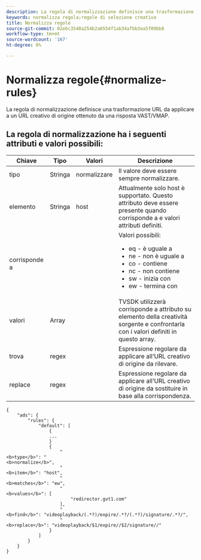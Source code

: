 ```yaml
---
description: La regola di normalizzazione definisce una trasformazione URL da applicare a un URL creativo di origine ottenuto da una risposta VAST/VMAP.
keywords: normalizza regola;regole di selezione creativa
title: Normalizza regole
source-git-commit: 02ebc3548a254b2a6554f1ab34afbb3ea5f09bb8
workflow-type: tm+mt
source-wordcount: '167'
ht-degree: 0%

---
```


# Normalizza regole{#normalize-rules}

La regola di normalizzazione definisce una trasformazione URL da applicare a un URL creativo di origine ottenuto da una risposta VAST/VMAP.

## La regola di normalizzazione ha i seguenti attributi e valori possibili:

<table id="table_ljp_tgx_hz">  
 <thead> 
  <tr> 
   <th class="entry"> Chiave</th> 
   <th class="entry"> Tipo</th> 
   <th class="entry"> Valori</th> 
   <th class="entry"> Descrizione</th> 
  </tr> 
 </thead>
 <tbody> 
  <tr> 
   <td><span class="codeph"> tipo</span></td> 
   <td><span class="codeph"> Stringa</span></td> 
   <td><span class="codeph"> normalizzare</span></td> 
   <td>Il valore deve essere sempre <span class="codeph"> normalizzare</span>.</td> 
  </tr> 
  <tr> 
   <td><span class="codeph"> elemento</span></td> 
   <td><span class="codeph"> Stringa</span></td> 
   <td><span class="codeph"> host</span></td> 
   <td>Attualmente solo <span class="codeph"> host</span> è supportato. Questo attributo deve essere presente quando <span class="codeph"> corrisponde a</span> e <span class="codeph"> valori</span> attributi definiti.</td> 
  </tr> 
  <tr> 
   <td><span class="codeph"> corrisponde a</span></td> 
   <td></td> 
   <td></td> 
   <td>Valori possibili:
    <ul id="ul_tnf_2hx_hz"> 
     <li><span class="codeph"> eq</span> - è uguale a</li> 
     <li><span class="codeph"> ne</span> - non è uguale a</li> 
     <li><span class="codeph"> co</span> - contiene</li> 
     <li><span class="codeph"> nc</span> - non contiene</li> 
     <li><span class="codeph"> sw</span> - inizia con</li> 
     <li><span class="codeph"> ew</span> - termina con</li> 
    </ul></td> 
  </tr> 
  <tr> 
   <td><span class="codeph"> valori</span></td> 
   <td><span class="codeph"> Array</span></td> 
   <td></td> 
   <td>TVSDK utilizzerà <span class="codeph"> corrisponde a</span> attributo su <span class="codeph"> elemento</span> della creatività sorgente e confrontarla con i valori definiti in questo array.</td> 
  </tr> 
  <tr> 
   <td><span class="codeph"> trova</span></td> 
   <td><span class="codeph"> regex</span></td> 
   <td></td> 
   <td> Espressione regolare da applicare all’URL creativo di origine da rilevare.</td> 
  </tr> 
  <tr> 
   <td><span class="codeph"> replace</span></td> 
   <td><span class="codeph"> regex</span></td> 
   <td></td> 
   <td> Espressione regolare da applicare all’URL creativo di origine da sostituire in base alla corrispondenza.</td> 
  </tr> 
 </tbody> 
</table>

```
{
    "ads": {
        "rules": {
            "default": [
                {
                ...
                }
                {
                    "
<b>type</b>": "
<b>normalize</b>",
                    "
<b>item</b>": "host",
                    "
<b>matches</b>": "ew",
                    "
<b>values</b>": [
                        "redirector.gvt1.com"
                    ],
                    "
<b>find</b>": "videoplayback/(.*?)/expire/.*?/(.*?)/signature/.*?/",
                    "
<b>replace</b>": "videoplayback/$1/expire//$2/signature//"
                }                
            ]
        }
    }
}
```
